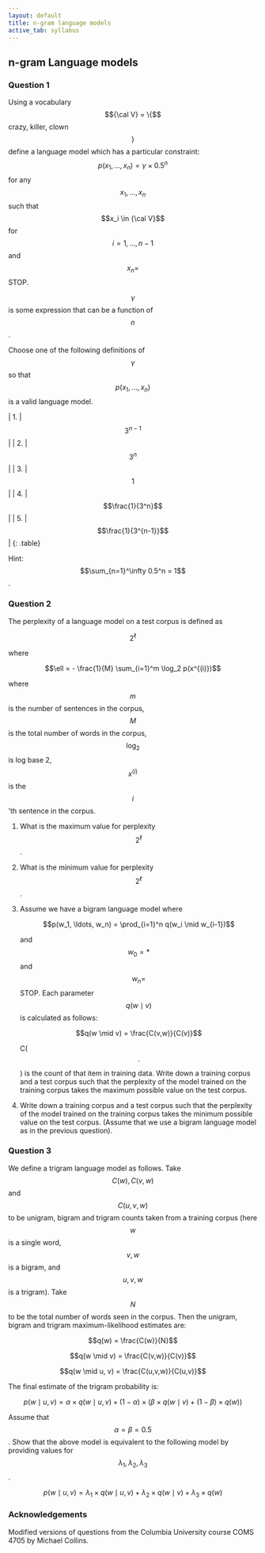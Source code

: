```yaml
---
layout: default
title: n-gram language models
active_tab: syllabus
---
```


## n-gram Language models

### Question 1

Using a vocabulary $${\cal V} = \{$$ crazy, killer, clown $$\}$$ define a language model which has a particular constraint: $$p(x_1, \ldots, x_n) = \gamma \times 0.5^n$$ for any $$x_1, \ldots, x_n$$ such that $$x_i \in {\cal V}$$ for $$i = 1, \ldots, n-1$$ and $$x_n =$$ STOP.

$$\gamma$$ is some expression that can be a function of $$n$$.

Choose one of the following definitions of $$\gamma$$ so that $$p(x_1, \ldots, x_n)$$ is a valid language model.

| 1. | $$3^{n-1}$$ |
| 2. | $$3^n$$ |
| 3. | $$1$$ |
| 4. | $$\frac{1}{3^n}$$ |
| 5. | $$\frac{1}{3^{n-1}}$$ |
{: .table}

Hint: $$\sum_{n=1}^\infty 0.5^n = 1$$.

### Question 2

The perplexity of a language model on a test corpus is defined as 

$$2^\ell$$

where

$$\ell = - \frac{1}{M} \sum_{i=1}^m \log_2 p(x^{(i)})$$

where $$m$$ is the number of sentences in the corpus, $$M$$ is the total number of words in the corpus,
$$\log_2$$ is log base 2, $$x^{(i)}$$ is the $$i$$'th sentence in the corpus. 

1. What is the maximum value for perplexity $$2^\ell$$.
1. What is the minimum value for perplexity $$2^\ell$$.
1. Assume we have a bigram language model where

   $$p(w_1, \ldots, w_n) = \prod_{i=1}^n q(w_i \mid w_{i-1})$$

   and $$w_0 = \ast$$ and $$w_n =$$ STOP. Each parameter $$q(w \mid v)$$ is calculated as follows:

   $$q(w \mid v) = \frac{C(v,w)}{C(v)}$$

   C($$\cdot$$) is the count of that item in training data.
   Write down a training corpus and a test corpus such that the
   perplexity of the model trained on the training corpus takes the
   maximum possible value on the test corpus.
1. Write down a training corpus and a test corpus such that the perplexity of the model trained on 
   the training corpus takes the minimum possible value on the test corpus. (Assume that we use a 
   bigram language model as in the previous question).

### Question 3

We define a trigram language model as follows. Take $$C(w),
C(v, w)$$ and $$C(u, v, w)$$ to be unigram, bigram and trigram
counts taken from a training corpus (here $$w$$ is a single word, $$v, w$$
is a bigram, and $$u, v, w$$ is a trigram). Take $$N$$ to be the total
number of words seen in the corpus. Then the unigram, bigram and
trigram maximum-likelihood estimates are:

$$q(w) = \frac{C(w)}{N}$$

$$q(w \mid v) = \frac{C(v,w)}{C(v)}$$

$$q(w \mid u, v) = \frac{C(u,v,w)}{C(u,v)}$$

The final estimate of the trigram probability is:

$$p(w \mid u, v) = \alpha \times q(w \mid u, v) + (1 - \alpha) \times \left( \beta \times q(w \mid v) + (1 - \beta) \times q(w) \right)$$

Assume that $$\alpha = \beta = 0.5$$. Show that the above model is equivalent to the following model by providing 
values for $$\lambda_1, \lambda_2, \lambda_3$$.

$$p(w \mid u, v) = \lambda_1 \times q(w \mid u, v) + \lambda_2 \times q(w \mid v) + \lambda_3 \times q(w)$$

### Acknowledgements

Modified versions of questions from the Columbia University course COMS 4705 by Michael Collins.


